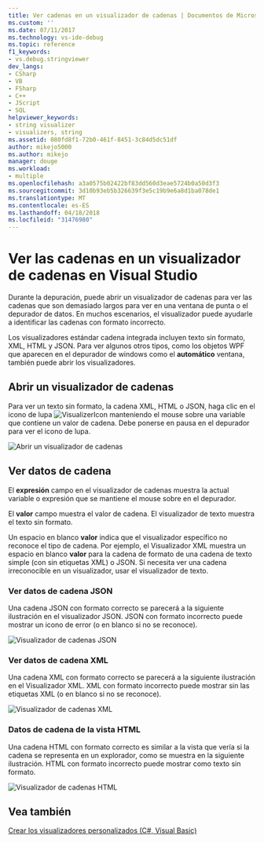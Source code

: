 ```yaml
---
title: Ver cadenas en un visualizador de cadenas | Documentos de Microsoft
ms.custom: ''
ms.date: 07/11/2017
ms.technology: vs-ide-debug
ms.topic: reference
f1_keywords:
- vs.debug.stringviewer
dev_langs:
- CSharp
- VB
- FSharp
- C++
- JScript
- SQL
helpviewer_keywords:
- string visualizer
- visualizers, string
ms.assetid: 080fd8f1-72b0-461f-8451-3c84d5dc51df
author: mikejo5000
ms.author: mikejo
manager: douge
ms.workload:
- multiple
ms.openlocfilehash: a3a0575b02422bf83dd560d3eae5724b0a50d3f3
ms.sourcegitcommit: 3d10b93eb5b326639f3e5c19b9e6a8d1ba078de1
ms.translationtype: MT
ms.contentlocale: es-ES
ms.lasthandoff: 04/18/2018
ms.locfileid: "31476980"
---
```

# <a name="view-strings-in-a-string-visualizer-in-visual-studio"></a>Ver las cadenas en un visualizador de cadenas en Visual Studio
Durante la depuración, puede abrir un visualizador de cadenas para ver las cadenas que son demasiado largos para ver en una ventana de punta o el depurador de datos. En muchos escenarios, el visualizador puede ayudarle a identificar las cadenas con formato incorrecto.

Los visualizadores estándar cadena integrada incluyen texto sin formato, XML, HTML y JSON. Para ver algunos otros tipos, como los objetos WPF que aparecen en el depurador de windows como el **automático** ventana, también puede abrir los visualizadores.

## <a name="open-a-string-visualizer"></a>Abrir un visualizador de cadenas

Para ver un texto sin formato, la cadena XML, HTML o JSON, haga clic en el icono de lupa ![VisualizerIcon](../debugger/media/dbg-tips-visualizer-icon.png "icono visualizador") manteniendo el mouse sobre una variable que contiene un valor de cadena. Debe ponerse en pausa en el depurador para ver el icono de lupa.

![Abrir un visualizador de cadenas](../debugger/media/dbg-tips-string-visualizers.png "OpenStringVisualizer")

## <a name="view-string-data"></a>Ver datos de cadena

El **expresión** campo en el visualizador de cadenas muestra la actual variable o expresión que se mantiene el mouse sobre en el depurador.

El **valor** campo muestra el valor de cadena. El visualizador de texto muestra el texto sin formato.

Un espacio en blanco **valor** indica que el visualizador específico no reconoce el tipo de cadena. Por ejemplo, el Visualizador XML muestra un espacio en blanco **valor** para la cadena de formato de una cadena de texto simple (con sin etiquetas XML) o JSON. Si necesita ver una cadena irreconocible en un visualizador, usar el visualizador de texto.

### <a name="view-json-string-data"></a>Ver datos de cadena JSON

Una cadena JSON con formato correcto se parecerá a la siguiente ilustración en el visualizador JSON. JSON con formato incorrecto puede mostrar un icono de error (o en blanco si no se reconoce).

![Visualizador de cadenas JSON](../debugger/media/dbg-tips-string-visualizer-json.png "visualizador de cadenas JSON")

### <a name="view-xml-string-data"></a>Ver datos de cadena XML

Una cadena XML con formato correcto se parecerá a la siguiente ilustración en el Visualizador XML. XML con formato incorrecto puede mostrar sin las etiquetas XML (o en blanco si no se reconoce).

![Visualizador de cadenas XML](../debugger/media/dbg-string-visualizers-xml.png "visualizador de cadenas XML")

### <a name="view-html-string-data"></a>Datos de cadena de la vista HTML

Una cadena HTML con formato correcto es similar a la vista que vería si la cadena se representa en un explorador, como se muestra en la siguiente ilustración. HTML con formato incorrecto puede mostrar como texto sin formato.

![Visualizador de cadenas HTML](../debugger/media/dbg-string-visualizers-html.png "visualizador de cadenas de HTML")

## <a name="see-also"></a>Vea también  
 [Crear los visualizadores personalizados (C#, Visual Basic)](../debugger/create-custom-visualizers-of-data.md)